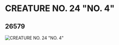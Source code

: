 # CREATURE NO. 24 "NO. 4"
## 26579
![CREATURE NO. 24 "NO. 4"](https://lc-www-live-s.legocdn.com/media/bricks/5/2/6151620.jpg)